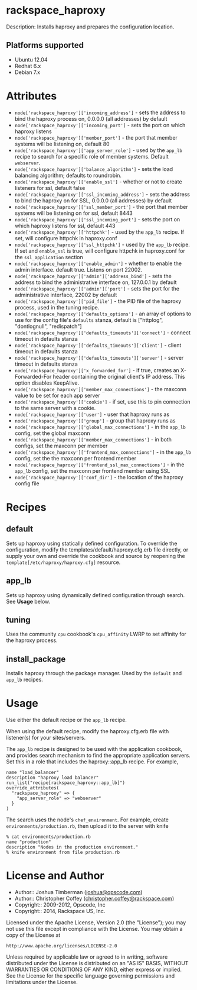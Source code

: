 
rackspace_haproxy
===========

Description: Installs haproxy and prepares the configuration location.


## Platforms supported

* Ubuntu 12.04
* Redhat 6.x
* Debian 7.x

Attributes
==========

* `node['rackspace_haproxy']['incoming_address']` - sets the address to bind the
  haproxy process on, 0.0.0.0 (all addresses) by default
* `node['rackspace_haproxy']['incoming_port']` - sets the port on which haproxy
  listens
* `node['rackspace_haproxy']['member_port']` - the port that member systems will
  be listening on, default 80
* `node['rackspace_haproxy']['app_server_role']` - used by the `app_lb` recipe
  to search for a specific role of member systems. Default
  `webserver`.
* `node['rackspace_haproxy']['balance_algorithm']` - sets the load balancing
  algorithm; defaults to roundrobin.
* `node['rackspace_haproxy']['enable_ssl']` - whether or not to create listeners
  for ssl, default false
* `node['rackspace_haproxy']['ssl_incoming_address']` - sets the address to bind
  the haproxy on for SSL, 0.0.0.0 (all addresses) by default
* `node['rackspace_haproxy']['ssl_member_port']` - the port that member systems
  will be listening on for ssl, default 8443
* `node['rackspace_haproxy']['ssl_incoming_port']` - sets the port on which
  haproxy listens for ssl, default 443
* `node['rackspace_haproxy']['httpchk']` - used by the `app_lb` recipe. If set,
  will configure httpchk in haproxy.conf
* `node['rackspace_haproxy']['ssl_httpchk']` - used by the `app_lb` recipe. If
  set and `enable_ssl` is true, will configure httpchk in haproxy.conf
  for the `ssl_application` section
* `node['rackspace_haproxy']['enable_admin']` - whether to enable the admin
  interface. default true. Listens on port 22002.
* `node['rackspace_haproxy']['admin']['address_bind']` - sets the address to
  bind the administrative interface on, 127.0.0.1 by default
* `node['rackspace_haproxy']['admin']['port']` - sets the port for the
  administrative interface, 22002 by default
* `node['rackspace_haproxy']['pid_file']` - the PID file of the haproxy process,
  used in the tuning recipe.
* `node['rackspace_haproxy']['defaults_options']` - an array of options to use
  for the config file's `defaults` stanza, default is
  ["httplog", "dontlognull", "redispatch"]
* `node['rackspace_haproxy']['defaults_timeouts']['connect']` - connect timeout
  in defaults stanza
* `node['rackspace_haproxy']['defaults_timeouts']['client']` - client timeout in
  defaults stanza
* `node['rackspace_haproxy']['defaults_timeouts']['server']` - server timeout in
  defaults stanza
* `node['rackspace_haproxy']['x_forwarded_for']` - if true, creates an
  X-Forwarded-For header containing the original client's IP address.
  This option disables KeepAlive.
* `node['rackspace_haproxy']['member_max_connections']` - the maxconn value to
  be set for each app server
* `node['rackspace_haproxy']['cookie']` - if set, use this to pin connection to
  the same server with a cookie.
* `node['rackspace_haproxy']['user']` - user that haproxy runs as
* `node['rackspace_haproxy']['group']` - group that haproxy runs as
* `node['rackspace_haproxy']['global_max_connections']` - in the `app_lb`
  config, set the global maxconn
* `node['rackspace_haproxy']['member_max_connections']` - in both configs, set
  the maxconn per member
* `node['rackspace_haproxy']['frontend_max_connections']` - in the `app_lb`
  config, set the the maxconn per frontend member
* `node['rackspace_haproxy']['frontend_ssl_max_connections']` - in the `app_lb`
  config, set the maxconn per frontend member using SSL
* `node['rackspace_haproxy']['conf_dir']` - the location of the haproxy config
  file

Recipes
=======

## default

Sets up haproxy using statically defined configuration. To override
the configuration, modify the templates/default/haproxy.cfg.erb file
directly, or supply your own and override the cookbook and source by
reopening the `template[/etc/haproxy/haproxy.cfg]` resource.

## app\_lb

Sets up haproxy using dynamically defined configuration through
search. See __Usage__ below.

## tuning

Uses the community `cpu` cookbook's `cpu_affinity` LWRP to set
affinity for the haproxy process.

## install\_package

Installs haproxy through the package manager. Used by the `default`
and `app_lb` recipes.


Usage
=====

Use either the default recipe or the `app_lb` recipe.

When using the default recipe, modify the haproxy.cfg.erb file with
listener(s) for your sites/servers.

The `app_lb` recipe is designed to be used with the application
cookbook, and provides search mechanism to find the appropriate
application servers. Set this in a role that includes the
haproxy::app_lb recipe. For example,

    name "load_balancer"
    description "haproxy load balancer"
    run_list("recipe[rackspace_haproxy::app_lb]")
    override_attributes(
      "rackspace_haproxy" => {
        "app_server_role" => "webserver"
      }
    )

The search uses the node's `chef_environment`. For example, create
`environments/production.rb`, then upload it to the server with knife

    % cat environments/production.rb
    name "production"
    description "Nodes in the production environment."
    % knife environment from file production.rb

License and Author
==================

- Author:: Joshua Timberman (<joshua@opscode.com>)
- Author:: Christopher Coffey (<christopher.coffey@rackspace.com>)
- Copyright:: 2009-2012, Opscode, Inc
- Copyright:: 2014, Rackspace US, Inc.

Licensed under the Apache License, Version 2.0 (the "License");
you may not use this file except in compliance with the License.
You may obtain a copy of the License at

    http://www.apache.org/licenses/LICENSE-2.0

Unless required by applicable law or agreed to in writing, software
distributed under the License is distributed on an "AS IS" BASIS,
WITHOUT WARRANTIES OR CONDITIONS OF ANY KIND, either express or implied.
See the License for the specific language governing permissions and
limitations under the License.
